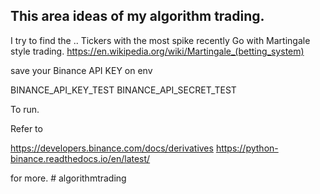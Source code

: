 ## This area ideas of my algorithm trading.

I try to find the ..
Tickers with the most spike recently
Go with Martingale style trading.
https://en.wikipedia.org/wiki/Martingale_(betting_system)

save your Binance API KEY on env

BINANCE_API_KEY_TEST
BINANCE_API_SECRET_TEST

To run.

Refer to

https://developers.binance.com/docs/derivatives
https://python-binance.readthedocs.io/en/latest/

for more.
#   a l g o r i t h m t r a d i n g  
 